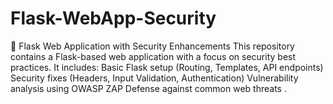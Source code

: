 # Flask-WebApp-Security
🚀 Flask Web Application with Security Enhancements This repository contains a Flask-based web application with a focus on security best practices. It includes:  Basic Flask setup (Routing, Templates, API endpoints) Security fixes (Headers, Input Validation, Authentication) Vulnerability analysis using OWASP ZAP Defense against common web threats .
